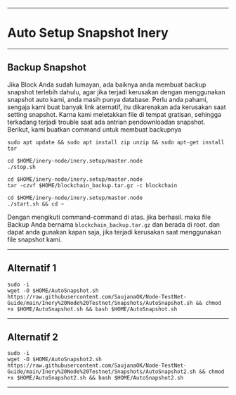 ___________________________________
# Auto Setup Snapshot Inery
___________________________________
## Backup Snapshot
Jika Block Anda sudah lumayan, ada baiknya anda membuat backup snapshot terlebih dahulu, agar jika terjadi kerusakan dengan menggunakan snapshot auto kami, anda masih punya database. Perlu anda pahami, sengaja kami buat banyak link aternatif, itu dikarenakan ada kerusakan saat setting snapshot. Karna kami meletakkan file di tempat gratisan, sehingga terkadang terjadi trouble saat ada antrian pendownloadan snapshot. Berikut, kami buatkan command untuk membuat backupnya
```
sudo apt update && sudo apt install zip unzip && sudo apt-get install tar
```
```
cd $HOME/inery-node/inery.setup/master.node
./stop.sh
```
```
cd $HOME/inery-node/inery.setup/master.node
tar -czvf $HOME/blockchain_backup.tar.gz -c blockchain
```
```
cd $HOME/inery-node/inery.setup/master.node
./start.sh && cd ~
```
Dengan mengikuti command-command di atas. jika berhasil. maka file Backup Anda bernama `blockchain_backup.tar.gz` dan berada di root. dan dapat anda gunakan kapan saja, jika terjadi kerusakan saat menggunakan file snapshot kami.
___________________________________

## Alternatif 1
```
sudo -i
wget -O $HOME/AutoSnapshot.sh https://raw.githubusercontent.com/SaujanaOK/Node-TestNet-Guide/main/Inery%20Node%20Testnet/Snapshots/AutoSnapshot.sh && chmod +x $HOME/AutoSnapshot.sh && bash $HOME/AutoSnapshot.sh
```
___________________________________
## Alternatif 2
```
sudo -i
wget -O $HOME/AutoSnapshot2.sh https://raw.githubusercontent.com/SaujanaOK/Node-TestNet-Guide/main/Inery%20Node%20Testnet/Snapshots/AutoSnapshot2.sh && chmod +x $HOME/AutoSnapshot2.sh && bash $HOME/AutoSnapshot2.sh
```
___________________________________
